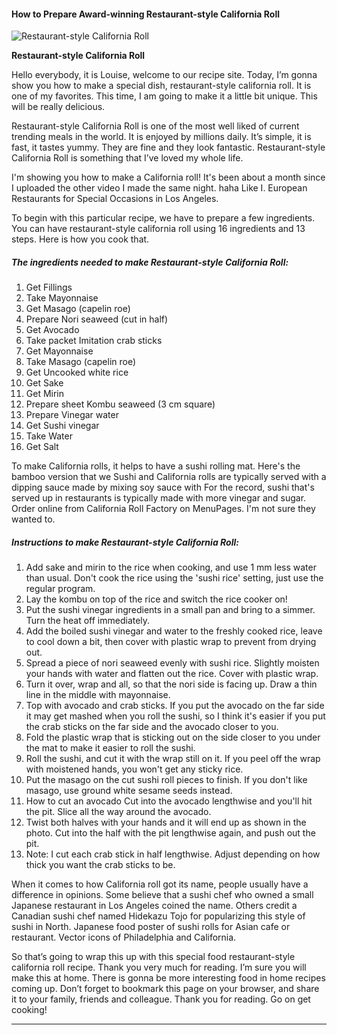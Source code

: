             

#### How to Prepare Award-winning Restaurant-style California Roll

![Restaurant-style California Roll](https://img-global.cpcdn.com/recipes/5180711274283008/751x532cq70/restaurant-style-california-roll-recipe-main-photo.jpg)

**Restaurant-style California Roll**

Hello everybody, it is Louise, welcome to our recipe site. Today, I’m gonna show you how to make a special dish, restaurant-style california roll. It is one of my favorites. This time, I am going to make it a little bit unique. This will be really delicious.

Restaurant-style California Roll is one of the most well liked of current trending meals in the world. It is enjoyed by millions daily. It’s simple, it is fast, it tastes yummy. They are fine and they look fantastic. Restaurant-style California Roll is something that I’ve loved my whole life.

I'm showing you how to make a California roll! It's been about a month since I uploaded the other video I made the same night. haha Like I. European Restaurants for Special Occasions in Los Angeles.

To begin with this particular recipe, we have to prepare a few ingredients. You can have restaurant-style california roll using 16 ingredients and 13 steps. Here is how you cook that.

##### The ingredients needed to make Restaurant-style California Roll:

1.  Get Fillings
2.  Take Mayonnaise
3.  Get Masago (capelin roe)
4.  Prepare Nori seaweed (cut in half)
5.  Get Avocado
6.  Take packet Imitation crab sticks
7.  Get Mayonnaise
8.  Take Masago (capelin roe)
9.  Get Uncooked white rice
10.  Get Sake
11.  Get Mirin
12.  Prepare sheet Kombu seaweed (3 cm square)
13.  Prepare Vinegar water
14.  Get Sushi vinegar
15.  Take Water
16.  Get Salt

To make California rolls, it helps to have a sushi rolling mat. Here's the bamboo version that we Sushi and California rolls are typically served with a dipping sauce made by mixing soy sauce with For the record, sushi that's served up in restaurants is typically made with more vinegar and sugar. Order online from California Roll Factory on MenuPages. I'm not sure they wanted to.

##### Instructions to make Restaurant-style California Roll:

1.  Add sake and mirin to the rice when cooking, and use 1 mm less water than usual. Don't cook the rice using the 'sushi rice' setting, just use the regular program.
2.  Lay the kombu on top of the rice and switch the rice cooker on!
3.  Put the sushi vinegar ingredients in a small pan and bring to a simmer. Turn the heat off immediately.
4.  Add the boiled sushi vinegar and water to the freshly cooked rice, leave to cool down a bit, then cover with plastic wrap to prevent from drying out.
5.  Spread a piece of nori seaweed evenly with sushi rice. Slightly moisten your hands with water and flatten out the rice. Cover with plastic wrap.
6.  Turn it over, wrap and all, so that the nori side is facing up. Draw a thin line in the middle with mayonnaise.
7.  Top with avocado and crab sticks. If you put the avocado on the far side it may get mashed when you roll the sushi, so I think it's easier if you put the crab sticks on the far side and the avocado closer to you.
8.  Fold the plastic wrap that is sticking out on the side closer to you under the mat to make it easier to roll the sushi.
9.  Roll the sushi, and cut it with the wrap still on it. If you peel off the wrap with moistened hands, you won't get any sticky rice.
10.  Put the masago on the cut sushi roll pieces to finish. If you don't like masago, use ground white sesame seeds instead.
11.  How to cut an avocado Cut into the avocado lengthwise and you'll hit the pit. Slice all the way around the avocado.
12.  Twist both halves with your hands and it will end up as shown in the photo. Cut into the half with the pit lengthwise again, and push out the pit.
13.  Note: I cut each crab stick in half lengthwise. Adjust depending on how thick you want the crab sticks to be.

When it comes to how California roll got its name, people usually have a difference in opinions. Some believe that a sushi chef who owned a small Japanese restaurant in Los Angeles coined the name. Others credit a Canadian sushi chef named Hidekazu Tojo for popularizing this style of sushi in North. Japanese food poster of sushi rolls for Asian cafe or restaurant. Vector icons of Philadelphia and California.

So that’s going to wrap this up with this special food restaurant-style california roll recipe. Thank you very much for reading. I’m sure you will make this at home. There is gonna be more interesting food in home recipes coming up. Don’t forget to bookmark this page on your browser, and share it to your family, friends and colleague. Thank you for reading. Go on get cooking!

* * *